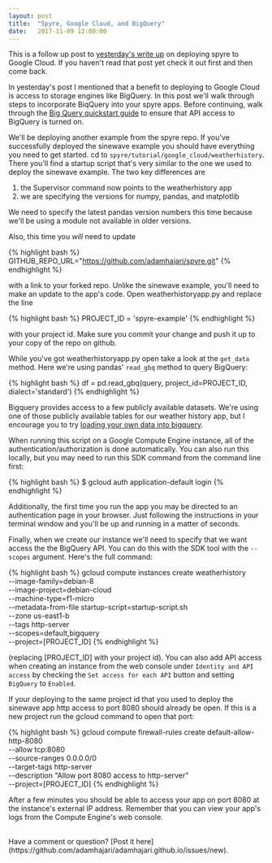 ```yaml
---
layout: post
title:  "Spyre, Google Cloud, and BigQuery"
date:   2017-11-09 12:00:00
---
```


This is a follow up post to [yesterday's write up](http://adamhajari.github.io/2017/11/08/deploying-a-spyre-app-on-google-cloud.html) on deploying spyre to Google Cloud. If you haven't read that post yet check it out first and then come back.

In yesterday's post I mentioned that a benefit to deploying to Google Cloud is access to storage engines like BigQuery. In this post we'll walk through steps to incorporate BiqQuery into your spyre apps. Before continuing, walk through the [Big Query quickstart guide](https://cloud.google.com/bigquery/quickstart-web-ui) to ensure that API access to BigQuery is turned on.

We'll be deploying another example from the spyre repo. If you've successfully deployed the sinewave example you should have everything you need to get started. cd to `spyre/tutorial/google_cloud/weatherhistory`. There you'll find a startup script that's very similar to the one we used to deploy the sinewave example. The two key differences are

1. the Supervisor command now points to the weatherhistory app
2. we are specifying the versions for numpy, pandas, and matplotlib

We need to specify the latest pandas version numbers this time because we'll be using a module not available in older versions.

Also, this time you *will* need to update

{% highlight bash %}
GITHUB_REPO_URL="https://github.com/adamhajari/spyre.git"
{% endhighlight %}


with a link to your forked repo. Unlike the sinewave example, you'll need to make an update to the app's code. Open weatherhistoryapp.py and replace the line

{% highlight bash %}
PROJECT_ID = 'spyre-example'
{% endhighlight %}


with your project id. Make sure you commit your change and push it up to your copy of the repo on github.

While you've got weatherhistoryapp.py open take a look at the `get_data` method. Here we're using pandas' `read_gbq` method to query BigQuery:

{% highlight bash %}
df = pd.read_gbq(query, project_id=PROJECT_ID, dialect='standard')
{% endhighlight %}


Bigquery provides access to a few publicly available datasets. We're using one of those publicly available tables for our weather history app, but I encourage you to try [loading your own data into bigquery](https://cloud.google.com/bigquery/docs/loading-data).

When running this script on a Google Compute Engine instance, all of the authentication/authorization is done automatically. You can also run this locally, but you may need to run this SDK command from the command line first:

{% highlight bash %}
$ gcloud auth application-default login
{% endhighlight %}


Additionally, the first time you run the app you may be directed to an authentication page in your browser. Just following the instructions in your terminal window and you'll be up and running in a matter of seconds.

Finally, when we create our instance we'll need to specify that we want access the the BigQuery API. You can do this with the SDK tool with the `--scopes` argument. Here's the full command:

{% highlight bash %}
gcloud compute instances create weatherhistory \
     --image-family=debian-8 \
     --image-project=debian-cloud \
     --machine-type=f1-micro \
     --metadata-from-file startup-script=startup-script.sh \
     --zone us-east1-b \
     --tags http-server \
     --scopes=default,bigquery \
     --project=[PROJECT_ID]
{% endhighlight %}

(replacing [PROJECT_ID] with your project id). You can also add API access when creating an instance from the web console under `Identity and API access` by checking the `Set access for each API` button and setting `BigQuery` to `Enabled`.

If your deploying to the same project id that you used to deploy the sinewave app http access to port 8080 should already be open. If this is a new project run the gcloud command to open that port:

{% highlight bash %}
gcloud compute firewall-rules create default-allow-http-8080 \
    --allow tcp:8080 \
    --source-ranges 0.0.0.0/0 \
    --target-tags http-server \
    --description "Allow port 8080 access to http-server" \
    --project=[PROJECT_ID]
{% endhighlight %}


After a few minutes you should be able to access your app on port 8080 at the instance's external IP address. Remember that you can view your app's logs from the Compute Engine's web console.

<br>
Have a comment or question? [Post it here](https://github.com/adamhajari/adamhajari.github.io/issues/new).
<br><br>